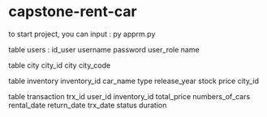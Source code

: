 # capstone-rent-car
to start project, you can input :
 py apprm.py

table users :
 id_user
 username
 password
 user_role
 name

table city
 city_id
 city
 city_code

table inventory
 inventory_id
 car_name
 type
 release_year
 stock
 price
 city_id

table transaction
 trx_id
 user_id
 inventory_id
 total_price
 numbers_of_cars
 rental_date
 return_date
 trx_date
 status
 duration

